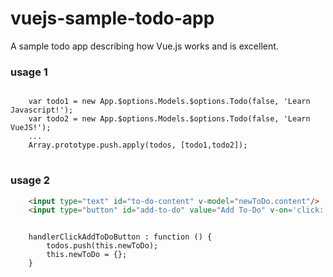 vuejs-sample-todo-app
=====================

A sample todo app describing how Vue.js works and is excellent.

### usage 1
<pre>
<code lang="javascript">
	var todo1 = new App.$options.Models.$options.Todo(false, 'Learn Javascript!'); 
	var todo2 = new App.$options.Models.$options.Todo(false, 'Learn VueJS!');
	...
	Array.prototype.push.apply(todos, [todo1,todo2]);
</code>
</pre>

### usage 2
```html
	<input type="text" id="to-do-content" v-model="newToDo.content"/>
	<input type="button" id="add-to-do" value="Add To-Do" v-on='click: handlerClickAddToDoButton'/>
```

<pre>
<code lang="javascript">
	handlerClickAddToDoButton : function () {
		todos.push(this.newToDo);
		this.newToDo = {};
	}
</code>
</pre>
